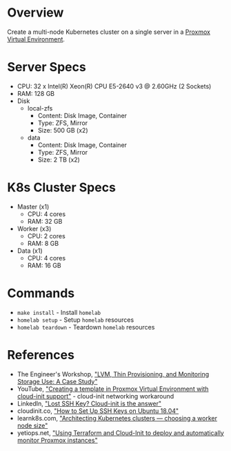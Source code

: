 # Overview
Create a multi-node Kubernetes cluster on a single server in a [Proxmox Virtual Environment](https://www.proxmox.com).

# Server Specs
- CPU: 32 x Intel(R) Xeon(R) CPU E5-2640 v3 @ 2.60GHz (2 Sockets)
- RAM: 128 GB
- Disk 
  - local-zfs 
    - Content: Disk Image, Container
    - Type: ZFS, Mirror
    - Size: 500 GB (x2)
  - data
    - Content: Disk Image, Container
    - Type: ZFS, Mirror
    - Size: 2 TB (x2)

# K8s Cluster Specs
- Master (x1)
  - CPU: 4 cores
  - RAM: 32 GB
- Worker (x3)
  - CPU: 2 cores
  - RAM: 8 GB
- Data (x1)
  - CPU: 4 cores
  - RAM: 16 GB

# Commands
- `make install` - Install `homelab` 
- `homelab setup` - Setup `homelab` resources
- `homelab teardown` - Teardown `homelab` resources

# References
- The Engineer's Workshop, ["LVM, Thin Provisioning, and Monitoring Storage Use: A Case Study"](https://engineerworkshop.com/blog/lvm-thin-provisioning-and-monitoring-storage-use-a-case-study/)
- YouTube, ["Creating a template in Proxmox Virtual Environment with cloud-init support"](https://www.youtube.com/watch?v=8qwnXd1yRK4&ab_channel=LearnLinuxTV) - cloud-init networking workaround
- LinkedIn, ["Lost SSH Key? Cloud-init is the answer"](https://www.linkedin.com/pulse/lost-ssh-key-cloud-init-answer-himanshoo-wadhwa/)
- cloudinit.co, ["How to Set Up SSH Keys on Ubuntu 18.04"](https://cloudinit.co/how-to-set-up-ssh-keys-on-ubuntu-18-04/)
- learnk8s.com, ["Architecting Kubernetes clusters — choosing a worker node size"](https://learnk8s.io/kubernetes-node-size)
- yetiops.net, ["Using Terraform and Cloud-Init to deploy and automatically monitor Proxmox instances"](https://yetiops.net/posts/proxmox-terraform-cloudinit-saltstack-prometheus/#creating-a-template)